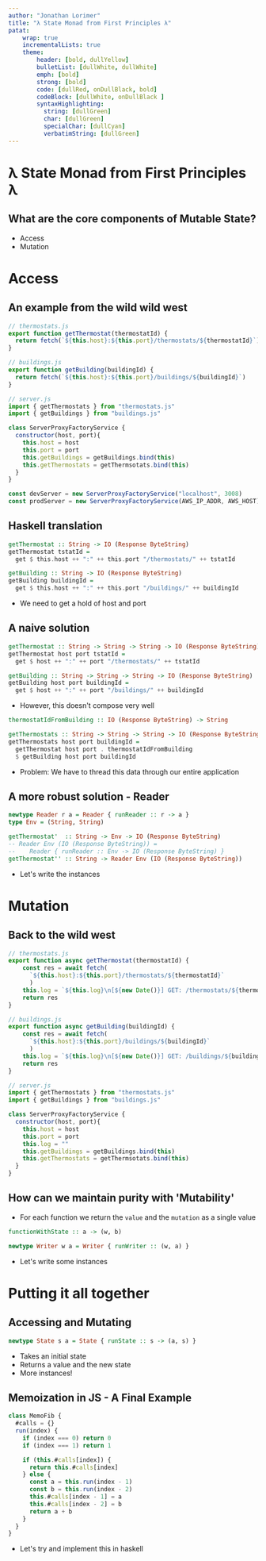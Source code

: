 ```yaml
---
author: "Jonathan Lorimer"
title: "λ State Monad from First Principles λ"
patat:
    wrap: true
    incrementalLists: true
    theme:
        header: [bold, dullYellow]
        bulletList: [dullWhite, dullWhite]
        emph: [bold]
        strong: [bold]
        code: [dullRed, onDullBlack, bold]
        codeBlock: [dullWhite, onDullBlack ]
        syntaxHighlighting:
          string: [dullGreen]
          char: [dullGreen]
          specialChar: [dullCyan]
          verbatimString: [dullGreen]
---
```


# λ State Monad from First Principles λ

## What are the core components of Mutable State?

- Access
- Mutation

# Access

## An example from the wild wild west

```javascript
// thermostats.js
export function getThermostat(thermostatId) {
  return fetch(`${this.host}:${this.port}/thermostats/${thermostatId}`)
}

// buildings.js
export function getBuilding(buildingId) {
  return fetch(`${this.host}:${this.port}/buildings/${buildingId}`)
}

// server.js
import { getThermostats } from "thermostats.js"
import { getBuildings } from "buildings.js"

class ServerProxyFactoryService {
  constructor(host, port){
    this.host = host
    this.port = port
    this.getBuildings = getBuildings.bind(this)
    this.getThermostats = getThermsotats.bind(this)
  }
}

const devServer = new ServerProxyFactoryService("localhost", 3008)
const prodServer = new ServerProxyFactoryService(AWS_IP_ADDR, AWS_HOST)
```

## Haskell translation

```haskell
getThermostat :: String -> IO (Response ByteString)
getThermostat tstatId =
  get $ this.host ++ ":" ++ this.port "/thermostats/" ++ tstatId

getBuilding :: String -> IO (Response ByteString)
getBuilding buildingId =
  get $ this.host ++ ":" ++ this.port "/buildings/" ++ buildingId
```

- We need to get a hold of host and port

## A naive solution

```haskell
getThermostat :: String -> String -> String -> IO (Response ByteString)
getThermostat host port tstatId =
  get $ host ++ ":" ++ port "/thermostats/" ++ tstatId

getBuilding :: String -> String -> String -> IO (Response ByteString)
getBuilding host port buildingId =
  get $ host ++ ":" ++ port "/buildings/" ++ buildingId
```
- However, this doesn't compose very well

```haskell
thermostatIdFromBuilding :: IO (Response ByteString) -> String

getThermostats :: String -> String -> String -> IO (Response ByteString)
getThermostats host port buildingId =
  getThermostat host port . thermostatIdFromBuilding
  $ getBuilding host port buildingId
```
- Problem: We have to thread this data through our entire application

## A more robust solution - Reader

```haskell
newtype Reader r a = Reader { runReader :: r -> a }
type Env = (String, String)

getThermostat'  :: String -> Env -> IO (Response ByteString)
-- Reader Env (IO (Response ByteString)) =
--    Reader { runReader :: Env -> IO (Response ByteString) }
getThermostat'' :: String -> Reader Env (IO (Response ByteString))
```
- Let's write the instances

# Mutation

## Back to the wild west

```javascript
// thermostats.js
export function async getThermostat(thermostatId) {
    const res = await fetch(
      `${this.host}:${this.port}/thermostats/${thermostatId}`
      )
    this.log = `${this.log}\n[${new Date()}] GET: /thermostats/${thermostatId}`
    return res
}

// buildings.js
export function async getBuilding(buildingId) {
    const res = await fetch(
      `${this.host}:${this.port}/buildings/${buildingId}`
      )
    this.log = `${this.log}\n[${new Date()}] GET: /buildings/${buildingId}`
    return res
}

// server.js
import { getThermostats } from "thermostats.js"
import { getBuildings } from "buildings.js"

class ServerProxyFactoryService {
  constructor(host, port){
    this.host = host
    this.port = port
    this.log = ""
    this.getBuildings = getBuildings.bind(this)
    this.getThermostats = getThermsotats.bind(this)
  }
}
```

## How can we maintain purity with 'Mutability'

- For each function we return the `value` and the `mutation` as a single value
```haskell
functionWithState :: a -> (w, b)

newtype Writer w a = Writer { runWriter :: (w, a) }
```

- Let's write some instances

# Putting it all together

## Accessing and Mutating
```haskell
newtype State s a = State { runState :: s -> (a, s) }
```
- Takes an initial state
- Returns a value and the new state
- More instances!

## Memoization in JS - A Final Example

```javascript
class MemoFib {
  #calls = {}
  run(index) {
    if (index === 0) return 0
    if (index === 1) return 1

    if (this.#calls[index]) {
      return this.#calls[index]
    } else {
      const a = this.run(index - 1)
      const b = this.run(index - 2)
      this.#calls[index - 1] = a
      this.#calls[index - 2] = b
      return a + b
    }
  }
}
```

- Let's try and implement this in haskell
